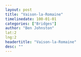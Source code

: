 ```yaml
---
layout: post
title: "Vaison-la-Romaine"
timelinedate: 100-01-01
categories: ["Bridges"]
author: "Ben Johnston"
lat:2
lng:2
headertitle: "Vaison-la-Romaine"
desc: ""
---
```


